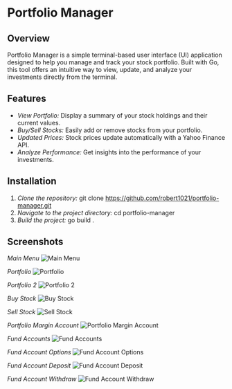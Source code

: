# Portfolio Manager

## Overview

Portfolio Manager is a simple terminal-based user interface (UI) application designed to help you manage and track your stock portfolio. Built with Go, this tool offers an intuitive way to view, update, and analyze your investments directly from the terminal.

## Features

- *View Portfolio:* Display a summary of your stock holdings and their current values.
- *Buy/Sell Stocks:* Easily add or remove stocks from your portfolio.
- *Updated Prices:* Stock prices update automatically with a Yahoo Finance API.
- *Analyze Performance:* Get insights into the performance of your investments.

## Installation

1. *Clone the repository:* git clone https://github.com/robert1021/portfolio-manager.git
2. *Navigate to the project directory:* cd portfolio-manager
3. *Build the project:* go build .

## Screenshots
*Main Menu*
![Main Menu](./assets/main-menu.PNG)

*Portfolio*
![Portfolio](./assets/portfolio.PNG)

*Portfolio 2*
![Portfolio 2](./assets/portfolio2.PNG)

*Buy Stock*
![Buy Stock](./assets/buy-stock.PNG)

*Sell Stock*
![Sell Stock](./assets/sell-stock.PNG)

*Portfolio Margin Account*
![Portfolio Margin Account](./assets/portfolio-margin-example.PNG)

*Fund Accounts*
![Fund Accounts](./assets/funds.PNG)

*Fund Account Options*
![Fund Account Options](./assets/funds-options.PNG)

*Fund Account Deposit*
![Fund Account Deposit](./assets/funds-deposit.PNG)

*Fund Account Withdraw*
![Fund Account Withdraw](./assets/funds-withdraw.PNG)





